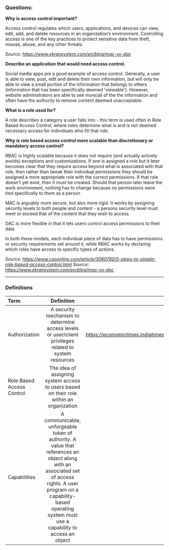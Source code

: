 ### Questions:

**Why is access control important?**

Access control regulates which users, applications, and devices can view, edit, add, and delete resources in an organization’s environment. Controlling access is one of the key practices to protect sensitive data from theft, misuse, abuse, and any other threats.

*Source: https://www.ekransystem.com/en/blog/mac-vs-dac*

**Describe an application that would need access control.**

Social media apps are a good example of access control.  Generally, a user is able to view, post, edit and delete their own information, but will only be able to view a small portion of the information that belongs to others (information that has been specifically deemed 'viewable').  However, website administrators are able to see more/all of the the information and often have the authority to remove content deemed unacceptable.

**What is a role used for?**

A role describes a category a user falls into - this term is used often in Role Based Access Control, where roles determine what is and is not deemed necessary access for individuals who fill that role.

**Why is role based access control more scalable than discretionary or mandatory access control?**

RBAC is highly scalable because it does not require (and actually actively avoids) exceptions and customizations.  If one is assigned a role but it later becomes clear that they require access beyond what is associated with that role, then rather than tweak their individual permissions they should be assigned a more appropriate role with the correct permissions.  If that role doesn't yet exist, then it must be created.  Should that person later leave the work environment, nothing has to change because no permissions were tied specifically to them as a person

MAC is arguably more secure, but also more rigid.  It works by assigning security levels to both people and content - a persons security level must meet or exceed that of the content that they wish to access.

DAC is more flexible in that it lets users control access permissions to their data

In both these models, each individual piece of data has to have permissions or security requirements set around it, while RBAC works by declaring which roles have access to specific types of actions.

*Source: https://www.csoonline.com/article/3060780/5-steps-to-simple-role-based-access-control.html*
*Source: https://www.ekransystem.com/en/blog/mac-vs-dac*

---

### Definitions

|Term|Definition|Source|
|:--|:-:|--:|
|Authorization|A security mechanism to determine access levels or user/client privileges related to system resources|https://economictimes.indiatimes.com/definition/authorization#:~:text=Definition%3A%20Authorization%20is%20a%20security,programs%2C%20data%20and%20application%20features.&text=Key%20factors%20contain%20user%20type,and%20related%20actions%20and%20roles.|
|Role Based Access Control|The idea of assigning system access to users based on their role within an organization|https://www.csoonline.com/article/3060780/5-steps-to-simple-role-based-access-control.html|
|Capabilities|A communicable, unforgeable token of authority. A value that references an object along with an associated set of access rights. A user program on a capability-based operating system must use a capability to access an object|https://en.wikipedia.org/wiki/Capability-based_security#:~:text=A%20capability%20(known%20in%20some,capability%20to%20access%20an%20object.|